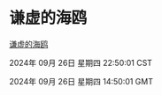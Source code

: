 # 谦虚的海鸥
[谦虚的海鸥](http://219.139.198.207:56308/qxdho/course/base/hotlink/index.php)

2024年 09月 26日 星期四 22:50:01 CST

2024年 09月 26日 星期四 14:50:01 GMT
